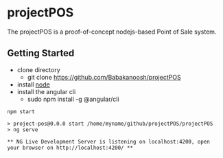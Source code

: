 # projectPOS

The projectPOS is a proof-of-concept nodejs-based Point of Sale system.

## Getting Started
- clone directory
   - git clone https://github.com/Babakanoosh/projectPOS
- install [node](https://nodejs.org/)
- install the angular cli
   - sudo npm install -g @angular/cli

~~~
npm start

> project-pos@0.0.0 start /home/myname/github/projectPOS/projectPOS
> ng serve

** NG Live Development Server is listening on localhost:4200, open your browser on http://localhost:4200/ **
~~~

